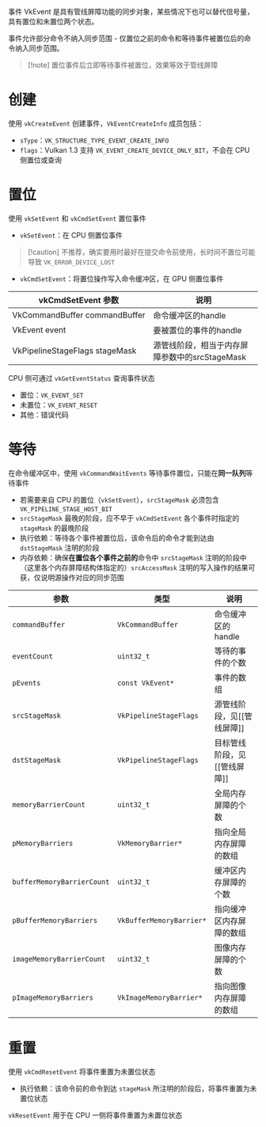 事件 VkEvent 是具有管线屏障功能的同步对象，某些情况下也可以替代信号量，具有置位和未置位两个状态。

事件允许部分命令不纳入同步范围 - 仅置位之前的命令和等待事件被置位后的命令纳入同步范围。

> [!note] 置位事件后立即等待事件被置位，效果等效于管线屏障
# 创建

使用 `vkCreateEvent` 创建事件，`VkEventCreateInfo` 成员包括：
- `sType`：`VK_STRUCTURE_TYPE_EVENT_CREATE_INFO`
- `flags`：Vulkan 1.3 支持 `VK_EVENT_CREATE_DEVICE_ONLY_BIT`，不会在 CPU 侧置位或查询
# 置位

使用 `vkSetEvent` 和 `vkCmdSetEvent` 置位事件 

- `vkSetEvent`：在 CPU 侧置位事件

> [!caution] 不推荐，确实要用时最好在提交命令前使用，长时间不置位可能导致 `VK_ERROR_DEVICE_LOST`

- `vkCmdSetEvent`：将置位操作写入命令缓冲区，在 GPU 侧置位事件

| vkCmdSetEvent 参数               | 说明                            |
| ------------------------------ | ----------------------------- |
| VkCommandBuffer commandBuffer  | 命令缓冲区的handle                  |
| VkEvent event                  | 要被置位的事件的handle                |
| VkPipelineStageFlags stageMask | 源管线阶段，相当于内存屏障参数中的srcStageMask |

CPU 侧可通过 `vkGetEventStatus` 查询事件状态
- 置位：`VK_EVENT_SET`
- 未置位：`VK_EVENT_RESET`
- 其他：错误代码
# 等待

在命令缓冲区中，使用 `vkCommandWaitEvents` 等待事件置位，只能在**同一队列**等待事件
- 若需要来自 CPU 的置位（`vkSetEvent`），`srcStageMask` 必须包含 `VK_PIPELINE_STAGE_HOST_BIT`
- `srcStageMask` 最晚的阶段，应不早于 `vkCmdSetEvent` 各个事件时指定的 `stageMask` 的最晚阶段
- 执行依赖：等待各个事件被置位后，该命令后的命令才能到达由 `dstStageMask` 注明的阶段
- 内存依赖：确保**在置位各个事件之前的**命令中 `srcStageMask` 注明的阶段中（这里各个内存屏障结构体指定的）`srcAccessMask` 注明的写入操作的结果可获，仅说明源操作对应的同步范围

| 参数                         | 类型                       | 说明               |
| -------------------------- | ------------------------ | ---------------- |
| `commandBuffer`            | `VkCommandBuffer`        | 命令缓冲区的handle     |
| `eventCount`               | `uint32_t`               | 等待的事件的个数         |
| `pEvents`                  | `const VkEvent*`         | 事件的数组            |
| `srcStageMask`             | `VkPipelineStageFlags`   | 源管线阶段，见[[管线屏障]]  |
| `dstStageMask`             | `VkPipelineStageFlags`   | 目标管线阶段，见[[管线屏障]] |
| `memoryBarrierCount`       | `uint32_t`               | 全局内存屏障的个数        |
| `pMemoryBarriers`          | `VkMemoryBarrier*`       | 指向全局内存屏障的数组      |
| `bufferMemoryBarrierCount` | `uint32_t`               | 缓冲区内存屏障的个数       |
| `pBufferMemoryBarriers`    | `VkBufferMemoryBarrier*` | 指向缓冲区内存屏障的数组     |
| `imageMemoryBarrierCount`  | `uint32_t`               | 图像内存屏障的个数        |
| `pImageMemoryBarriers`     | `VkImageMemoryBarrier*`  | 指向图像内存屏障的数组      |
# 重置

使用 `vkCmdResetEvent` 将事件重置为未置位状态
- 执行依赖：该命令前的命令到达 `stageMask` 所注明的阶段后，将事件重置为未置位状态

`vkResetEvent` 用于在 CPU 一侧将事件重置为未置位状态